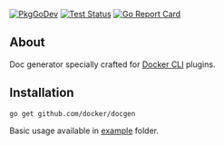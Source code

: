 [![PkgGoDev](https://img.shields.io/badge/go.dev-docs-007d9c?logo=go&logoColor=white&style=flat-square)](https://pkg.go.dev/github.com/docker/docgen)
[![Test Status](https://img.shields.io/github/workflow/status/crazy-max/docgen/build?label=build&logo=github&style=flat-square)](https://github.com/docker/docgen/actions?query=workflow%3Atest)
[![Go Report Card](https://goreportcard.com/badge/github.com/docker/docgen)](https://goreportcard.com/report/github.com/docker/docgen)

## About

Doc generator specially crafted for [Docker CLI](https://github.com/docker/cli) plugins.

## Installation

```
go get github.com/docker/docgen
```

Basic usage available in [example](example) folder.
